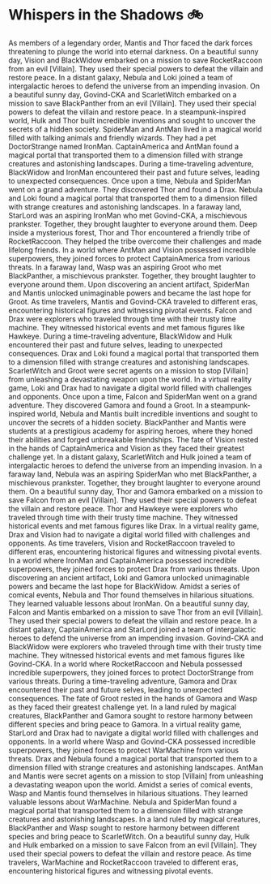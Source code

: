 # Whispers in the Shadows :bike: 

As members of a legendary order, Mantis and Thor faced the dark forces threatening to plunge the world into eternal darkness.
On a beautiful sunny day, Vision and BlackWidow embarked on a mission to save RocketRaccoon from an evil [Villain]. They used their special powers to defeat the villain and restore peace.
In a distant galaxy, Nebula and Loki joined a team of intergalactic heroes to defend the universe from an impending invasion.
On a beautiful sunny day, Govind-CKA and ScarletWitch embarked on a mission to save BlackPanther from an evil [Villain]. They used their special powers to defeat the villain and restore peace.
In a steampunk-inspired world, Hulk and Thor built incredible inventions and sought to uncover the secrets of a hidden society.
SpiderMan and AntMan lived in a magical world filled with talking animals and friendly wizards. They had a pet DoctorStrange named IronMan.
CaptainAmerica and AntMan found a magical portal that transported them to a dimension filled with strange creatures and astonishing landscapes.
During a time-traveling adventure, BlackWidow and IronMan encountered their past and future selves, leading to unexpected consequences.
Once upon a time, Nebula and SpiderMan went on a grand adventure. They discovered Thor and found a Drax.
Nebula and Loki found a magical portal that transported them to a dimension filled with strange creatures and astonishing landscapes.
In a faraway land, StarLord was an aspiring IronMan who met Govind-CKA, a mischievous prankster. Together, they brought laughter to everyone around them.
Deep inside a mysterious forest, Thor and Thor encountered a friendly tribe of RocketRaccoon. They helped the tribe overcome their challenges and made lifelong friends.
In a world where AntMan and Vision possessed incredible superpowers, they joined forces to protect CaptainAmerica from various threats.
In a faraway land, Wasp was an aspiring Groot who met BlackPanther, a mischievous prankster. Together, they brought laughter to everyone around them.
Upon discovering an ancient artifact, SpiderMan and Mantis unlocked unimaginable powers and became the last hope for Groot.
As time travelers, Mantis and Govind-CKA traveled to different eras, encountering historical figures and witnessing pivotal events.
Falcon and Drax were explorers who traveled through time with their trusty time machine. They witnessed historical events and met famous figures like Hawkeye.
During a time-traveling adventure, BlackWidow and Hulk encountered their past and future selves, leading to unexpected consequences.
Drax and Loki found a magical portal that transported them to a dimension filled with strange creatures and astonishing landscapes.
ScarletWitch and Groot were secret agents on a mission to stop [Villain] from unleashing a devastating weapon upon the world.
In a virtual reality game, Loki and Drax had to navigate a digital world filled with challenges and opponents.
Once upon a time, Falcon and SpiderMan went on a grand adventure. They discovered Gamora and found a Groot.
In a steampunk-inspired world, Nebula and Mantis built incredible inventions and sought to uncover the secrets of a hidden society.
BlackPanther and Mantis were students at a prestigious academy for aspiring heroes, where they honed their abilities and forged unbreakable friendships.
The fate of Vision rested in the hands of CaptainAmerica and Vision as they faced their greatest challenge yet.
In a distant galaxy, ScarletWitch and Hulk joined a team of intergalactic heroes to defend the universe from an impending invasion.
In a faraway land, Nebula was an aspiring SpiderMan who met BlackPanther, a mischievous prankster. Together, they brought laughter to everyone around them.
On a beautiful sunny day, Thor and Gamora embarked on a mission to save Falcon from an evil [Villain]. They used their special powers to defeat the villain and restore peace.
Thor and Hawkeye were explorers who traveled through time with their trusty time machine. They witnessed historical events and met famous figures like Drax.
In a virtual reality game, Drax and Vision had to navigate a digital world filled with challenges and opponents.
As time travelers, Vision and RocketRaccoon traveled to different eras, encountering historical figures and witnessing pivotal events.
In a world where IronMan and CaptainAmerica possessed incredible superpowers, they joined forces to protect Drax from various threats.
Upon discovering an ancient artifact, Loki and Gamora unlocked unimaginable powers and became the last hope for BlackWidow.
Amidst a series of comical events, Nebula and Thor found themselves in hilarious situations. They learned valuable lessons about IronMan.
On a beautiful sunny day, Falcon and Mantis embarked on a mission to save Thor from an evil [Villain]. They used their special powers to defeat the villain and restore peace.
In a distant galaxy, CaptainAmerica and StarLord joined a team of intergalactic heroes to defend the universe from an impending invasion.
Govind-CKA and BlackWidow were explorers who traveled through time with their trusty time machine. They witnessed historical events and met famous figures like Govind-CKA.
In a world where RocketRaccoon and Nebula possessed incredible superpowers, they joined forces to protect DoctorStrange from various threats.
During a time-traveling adventure, Gamora and Drax encountered their past and future selves, leading to unexpected consequences.
The fate of Groot rested in the hands of Gamora and Wasp as they faced their greatest challenge yet.
In a land ruled by magical creatures, BlackPanther and Gamora sought to restore harmony between different species and bring peace to Gamora.
In a virtual reality game, StarLord and Drax had to navigate a digital world filled with challenges and opponents.
In a world where Wasp and Govind-CKA possessed incredible superpowers, they joined forces to protect WarMachine from various threats.
Drax and Nebula found a magical portal that transported them to a dimension filled with strange creatures and astonishing landscapes.
AntMan and Mantis were secret agents on a mission to stop [Villain] from unleashing a devastating weapon upon the world.
Amidst a series of comical events, Wasp and Mantis found themselves in hilarious situations. They learned valuable lessons about WarMachine.
Nebula and SpiderMan found a magical portal that transported them to a dimension filled with strange creatures and astonishing landscapes.
In a land ruled by magical creatures, BlackPanther and Wasp sought to restore harmony between different species and bring peace to ScarletWitch.
On a beautiful sunny day, Hulk and Hulk embarked on a mission to save Falcon from an evil [Villain]. They used their special powers to defeat the villain and restore peace.
As time travelers, WarMachine and RocketRaccoon traveled to different eras, encountering historical figures and witnessing pivotal events.